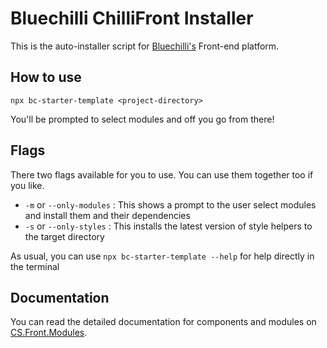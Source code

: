 # Bluechilli ChilliFront Installer

This is the auto-installer script for [Bluechilli's](https://github.com/BlueChilli) Front-end platform.

## How to use

```shell
npx bc-starter-template <project-directory>
```

You'll be prompted to select modules and off you go from there!

## Flags

There two flags available for you to use. You can use them together too if you like.

- `-m` or `--only-modules` : This shows a prompt to the user select modules and install them and their dependencies
- `-s` or `--only-styles` : This installs the latest version of style helpers to the target directory

As usual, you can use `npx bc-starter-template --help` for help directly in the terminal

## Documentation

You can read the detailed documentation for components and modules on [CS.Front.Modules](https://bluechilli.github.io/ChilliSource.Front.Modules/).
